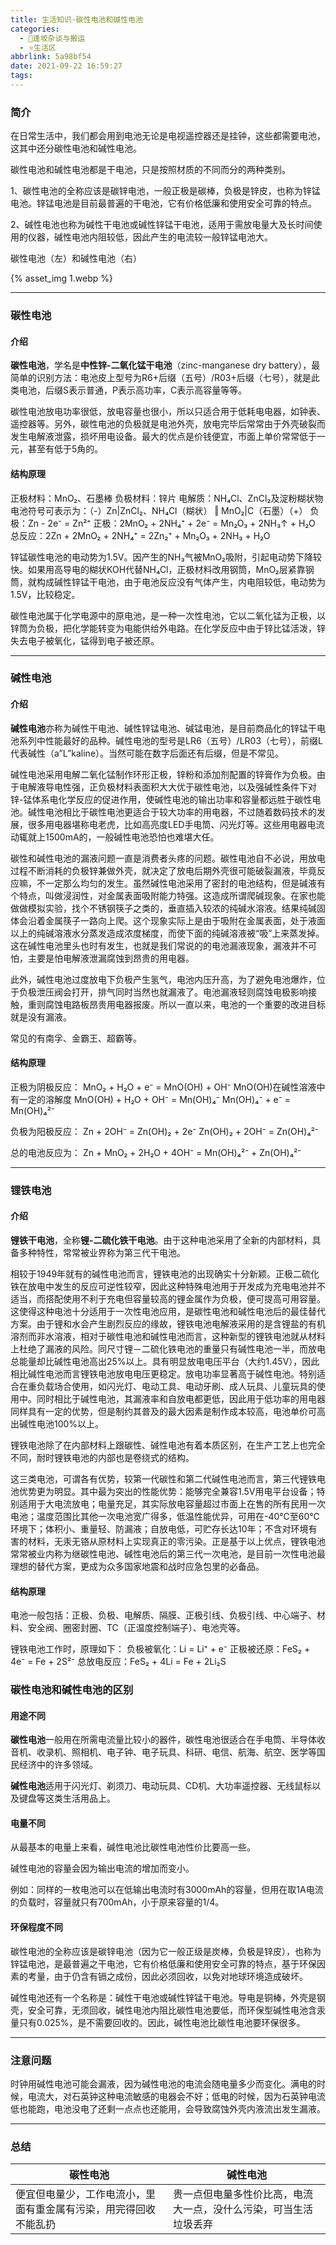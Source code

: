 ```yaml
---
title: 生活知识-碳性电池和碱性电池
categories:
  - 🌙逢坂杂谈与搬运
  - ⭐生活区
abbrlink: 5a98bf54
date: 2021-09-22 16:59:27
tags:
---
```


### 简介

在日常生活中，我们都会用到电池无论是电视遥控器还是挂钟，这些都需要电池，这其中还分碳性电池和碱性电池。

碳性电池和碱性电池都是干电池，只是按照材质的不同而分的两种类别。

1、碳性电池的全称应该是碳锌电池，一般正极是碳棒，负极是锌皮，也称为锌锰电池。锌锰电池是目前最普遍的干电池，它有价格低廉和使用安全可靠的特点。

2、碱性电池也称为碱性干电池或碱性锌锰干电池，适用于需放电量大及长时间使用的仪器，碱性电池内阻较低，因此产生的电流较一般锌锰电池大。

<!--more-->

碳性电池（左）和碱性电池（右）

{% asset_img 1.webp %}

***

### 碳性电池

#### 介绍

**碳性电池**，学名是**中性锌-二氧化锰干电池**（zinc-manganese dry battery），最简单的识别方法：电池皮上型号为R6+后缀（五号）/R03+后缀（七号），就是此类电池，后缀S表示普通，P表示高功率，C表示高容量等等。

碳性电池放电功率很低，放电容量也很小，所以只适合用于低耗电电器，如钟表、遥控器等。另外，碳性电池的负极就是电池外壳，放电完毕后常常由于外壳破裂而发生电解液泄露，损坏用电设备。最大的优点是价钱便宜，市面上单价常常低于一元，甚至有低于5角的。

#### 结构原理

正极材料：MnO₂、石墨棒
负极材料：锌片
电解质：NH₄Cl、ZnCl₂及淀粉糊状物
电池符号可表示为：（-）Zn|ZnCl₂、NH₄Cl（糊状） ‖ MnO₂|C（石墨）（+）
负极：Zn - 2e⁻ = Zn²⁺
正极：2MnO₂ + 2NH₄⁺ + 2e⁻ = Mn₂O₃ + 2NH₃↑ + H₂O
总反应：2Zn + 2MnO₂ + 2NH₄⁺ = 2Zn₂⁺ + Mn₂O₃ + 2NH₃ + H₂O

锌锰碳性电池的电动势为1.5V。因产生的NH₃气被MnO₂吸附，引起电动势下降较快。如果用高导电的糊状KOH代替NH₄Cl，正极材料改用钢筒，MnO₂层紧靠钢筒，就构成碱性锌锰干电池，由于电池反应没有气体产生，内电阻较低，电动势为1.5V，比较稳定。

碳性电池属于化学电源中的原电池，是一种一次性电池，它以二氧化锰为正极，以锌筒为负极，把化学能转变为电能供给外电路。在化学反应中由于锌比锰活泼，锌失去电子被氧化，锰得到电子被还原。

***

### 碱性电池

#### 介绍

**碱性电池**亦称为碱性干电池、碱性锌锰电池、碱锰电池，是目前商品化的锌锰干电池系列中性能最好的品种。碱性电池的型号是LR6（五号）/LR03（七号），前缀L代表碱性（a”L”kaline）。当然可能在数字后面还有后缀，但是不常见。

碱性电池采用电解二氧化锰制作环形正极，锌粉和添加剂配置的锌膏作为负极。由于电解液导电性强，正负极材料表面积大大优于碳性电池，以及强碱性条件下对锌-锰体系电化学反应的促进作用，使碱性电池的输出功率和容量都远胜于碳性电池。碱性电池相比于碳性电池更适合于较大功率的用电器，不过随着数码技术的发展，很多用电器堪称电老虎，比如高亮度LED手电筒、闪光灯等。这些用电器电流动辄就上1500mA的，一般碱性电池恐怕也难堪大任。

碳性和碱性电池的漏液问题一直是消费者头疼的问题。碳性电池自不必说，用放电过程不断消耗的负极锌兼做外壳，就决定了放电后期外壳很可能破裂漏液，毕竟反应嘛，不一定那么均匀的发生。虽然碱性电池采用了密封的电池结构，但是碱液有个特点，叫做浸润性，对金属表面吸附能力特强。这造成所谓爬碱现象。在家也能做做模拟实验，找个不锈钢筷子之类的，垂直插入较浓的纯碱水溶液。结果纯碱固体会沿着金属筷子一路向上爬。这个现象实际上是由于吸附在金属表面，处于液面以上的纯碱溶液水分蒸发造成浓度梯度，而使下面的纯碱溶液被“吸”上来蒸发掉。这在碱性电池里头也时有发生，也就是我们常说的的电池漏液现象，漏液并不可怕，主要是怕电解液泄漏腐蚀到昂贵的用电器。

此外，碱性电池过度放电下负极产生氢气，电池内压升高，为了避免电池爆炸，位于负极泄压阀会打开，排气同时当然也就漏液了。电池漏液轻则腐蚀电极影响接触，重则腐蚀电路板昂贵用电器报废。所以一直以来，电池的一个重要的改进目标就是没有漏液。

常见的有南孚、金霸王、超霸等。

#### 结构原理

正极为阴极反应：
MnO₂ + H₂O + e⁻ = MnO(OH) + OH⁻
MnO(OH)在碱性溶液中有一定的溶解度
MnO(OH) + H₂O + OH⁻ = Mn(OH)₄⁻
Mn(OH)₄⁻ + e⁻ = Mn(OH)₄²⁻

负极为阳极反应：
Zn + 2OH⁻ = Zn(OH)₂ + 2e⁻
Zn(OH)₂ + 2OH⁻ = Zn(OH)₄²⁻

总的电池反应为：
Zn + MnO₂ + 2H₂O + 4OH⁻ = Mn(OH)₄²⁻ + Zn(OH)₄²⁻

***

### 锂铁电池

#### 介绍

**锂铁干电池**，全称**锂-二硫化铁干电池**。由于这种电池采用了全新的内部材料，具备多种特性，常常被业界称为第三代干电池。

相较于1949年就有的碱性电池而言，锂铁电池的出现确实十分新颖。正极二硫化铁在放电中发生的反应可逆性较窄，因此这种特殊电池用于开发成为充电电池并不适当，而搭配使用不利于充电但容量较高的锂金属作为负极，便可提高可用容量。这使得这种电池十分适用于一次性电池应用，是碳性电池和碱性电池后的最佳替代方案。由于锂和水会产生剧烈反应的缘故，锂铁电池电解液采用的是含锂盐的有机溶剂而非水溶液，相对于碳性电池和碱性电池而言，这种新型的锂铁电池就从材料上杜绝了漏液的风险。同尺寸锂－二硫化铁电池的重量只有碱性电池一半，而放电总能量却比碱性电池高出25%以上。具有明显放电电压平台（大约1.45V），因此相比碱性电池而言锂铁电池放电电压更稳定。放电功率显著高于碱性电池。特别适合在重负载场合使用，如闪光灯、电动工具、电动牙刷、成人玩具、儿童玩具的使用中。同时相比于碱性电池，其漏液率和自放电都更低，因此用于低功率的用电器同样具有一定的优势，但是制约其普及的最大因素是制作成本较高，电池单价可高出碱性电池100%以上。

锂铁电池除了在内部材料上跟碳性、碱性电池有着本质区别，在生产工艺上也完全不同，耐时锂铁电池的内部也是卷绕式的结构。

这三类电池，可谓各有优势，较第一代碳性和第二代碱性电池而言，第三代锂铁电池优势更为明显。其中最为突出的性能优势：能够完全兼容1.5V用电平台设备；特别适用于大电流放电；电量充足，其实际放电容量超过市面上在售的所有民用一次电池；温度范围比其他一次电池宽广得多，低温性能优异，可用在-40℃至60℃环境下；体积小、重量轻、防漏液；自放电低，可贮存长达10年；不含对环境有害的材料，无汞无铬从原材料上实现真正的零污染。正是基于以上优点，锂铁电池常常被业内称为继碳性电池、碱性电池后的第三代一次电池，是目前一次性电池最理想的替代方案，更成为众多国家地震和战时应急包里的必备品。

#### 结构原理

电池一般包括：正极、负极、电解质、隔膜、正极引线、负极引线、中心端子、材料、安全阀、圈密封圈、TC（正温度控制端子）、电池壳等。

锂铁电池工作时，原理如下：
负极被氧化：Li = Li⁺ + e⁻
正极被还原：FeS₂ + 4e⁻ = Fe + 2S²⁻
总放电反应：FeS₂ + 4Li = Fe + 2Li₂S

### 碳性电池和碱性电池的区别

#### 用途不同

**碳性电池**一般用在所需电流量比较小的器件，碳性电池很适合在手电筒、半导体收音机、收录机、照相机、电子钟、电子玩具、科研、电信、航海、航空、医学等国民经济中的许多领域。

**碱性电池**适用于闪光灯、剃须刀、电动玩具、CD机、大功率遥控器、无线鼠标以及键盘等这类生活用品上。

#### 电量不同

从最基本的电量上来看，碱性电池比碳性电池性价比要高一些。

碱性电池的容量会因为输出电流的增加而变小。

例如：同样的一枚电池可以在低输出电流时有3000mAh的容量，但用在取1A电流的负载时，容量就只有700mAh，小于原来容量的1/4。

#### 环保程度不同

碳性电池的全称应该是碳锌电池（因为它一般正级是炭棒，负极是锌皮），也称为锌锰电池，是最普遍之干电池，它有价格低廉和使用安全可靠的特点，基于环保因素的考量，由于仍含有镉之成份，因此必须回收，以免对地球环境造成破坏。
    
碱性电池还有一个名称是：碱性干电池或碱性锌锰干电池。导电是铜棒，外壳是钢壳，安全可靠，无须回收，碱性电池内阻比碳性电池要低，而环保型碱性电池含汞量只有0.025%，是不需要回收的。因此，碱性电池比碳性电池要环保很多。

***


### 注意问题

时钟用碱性电池可能会漏液，因为碱性电池的电流会随电量多少而变化。满电的时候，电流大，对石英钟这种电流敏感的电器会不好；低电的时候，因为石英钟电流低也能跑，电池没电了还剩一点点也还能用，会导致腐蚀外壳内液流出发生漏液。

***

### 总结

| 碳性电池 | 碱性电池 |
| ------- | -------- |
| 便宜但电量少，工作电流小，里面有重金属有污染，用完得回收不能乱扔 | 贵一点但电量多性价比高，电流大一点，没什么污染，可当生活垃圾丢弃 |
